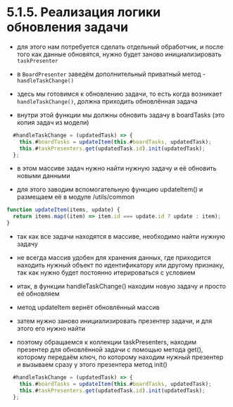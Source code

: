 # 5.1.5. Реализация логики обновления задачи

- для этого нам потребуется сделать отдельный обработчик, и после того как данные обновятся, нужно будет заново инициализировать `taskPresenter`

- в `BoardPresenter` заведём дополнительный приватный метод - `handleTaskChange()`

- здесь мы готовимся к обновлению задачи, то есть когда возникает `handleTaskChange()`, должна приходить обновлённая задача

- внутри этой функции мы должны обновить задачу в boardTasks (это копия задач из модели)

```js
  #handleTaskChange = (updatedTask) => {
    this.#boardTasks = updateItem(this.#boardTasks, updatedTask);
    this.#taskPresenters.get(updatedTask.id).init(updatedTask);
  };
```

- в этом массиве задач нужно найти нужную задачу и её обновить новыми данными

- для этого заводим вспомогательную функцию updateItem() и размещаем её в модуле /utils/common

```js
function updateItem(items, update) {
  return items.map((item) => item.id === update.id ? update : item);
}
```

- так как все задачи находятся в массиве, необходимо найти нужную задачу
- не всегда массив удобен для хранения данных, где приходится находить нужный объект по идентификатору или другому признаку, так как нужно будет постоянно итерироваться с условием

- итак, в функции handleTaskChange() находим новую задачу и просто её обновляем
- метод updateItem вернёт обновлённый массив
- затем нужно заново инициализировать презентер задачи, и для этого его нужно найти
- поэтому обращаемся к коллекции taskPresenters, находим презентер для обновлённой задачи с помощью метода get(), которому передаём ключ, по которому находим нужный презентер и вызываем сразу у этого презентера метод init()

```js
  #handleTaskChange = (updatedTask) => {
    this.#boardTasks = updateItem(this.#boardTasks, updatedTask);
    this.#taskPresenters.get(updatedTask.id).init(updatedTask);
  };
```
